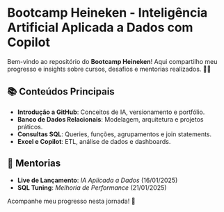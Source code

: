# Bootcamp Heineken - Inteligência Artificial Aplicada a Dados com Copilot

Bem-vindo ao repositório do **Bootcamp Heineken**! Aqui compartilho meu progresso e insights sobre cursos, desafios e mentorias realizados. 🍻🤖

## 📚 Conteúdos Principais
- **Introdução a GitHub**: Conceitos de IA, versionamento e portfólio.
- **Banco de Dados Relacionais**: Modelagem, arquitetura e projetos práticos.
- **Consultas SQL**: Queries, funções, agrupamentos e join statements.
- **Excel e Copilot**: ETL, análise de dados e dashboards.

## 🎥 Mentorias
- **Live de Lançamento**: *IA Aplicada a Dados* (16/01/2025)
- **SQL Tuning**: *Melhoria de Performance* (21/01/2025)

Acompanhe meu progresso nesta jornada! 🚀
